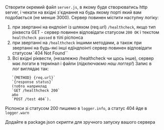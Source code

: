 Створити окремий файл `server.js`, в якому буде створюватись http server, і чекати на вхідні з'єднання на
будь якому порті який вам подобається (не менше 3000). Сервер повинен містити наступну логіку:

1. при звертанні на ендпоінт із шляхом (req.url) `/healthcheck`, якщо тип ріквеста GET - сервер повинен відповідати статусом `200 OK` і текстом `healthcheck passed` в тілі ріспонса
2. при звертанні на `/healthcheck` іншими методами, а також при звертанні на будь-які інші
   едїндпоінті сервер повинен відповідати статусом `404 Not Found``
3. Всі вхідні ріквести, (незалежно /healthcheck чи щось інше), сервер має логати в термінал і файли (<em>підключаємо наш логгер!</em>) Запис в лог виглядає так:
```
   `{METHOD} {req.url}`
   `{response status}`
   (тобто наприклад
   `GET /healthcheck 200`
   або
   `POST /test 404`).
```
   Ріспонси зі статусом 200 пишемо в `logger.info`, а статус 404 йде в `logger.warn`

Додайте в package.json скрипти для зручного запуску вашого
сервера
